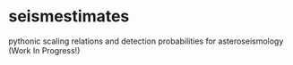 # seismestimates
pythonic scaling relations and detection probabilities for asteroseismology (Work In Progress!)
